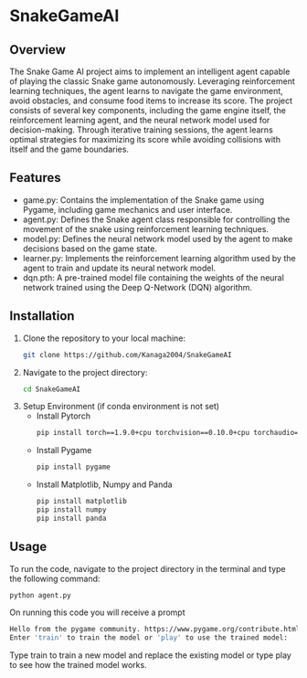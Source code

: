 # SnakeGameAI

## Overview

The Snake Game AI project aims to implement an intelligent agent capable of playing the classic Snake game autonomously. Leveraging reinforcement learning techniques, the agent learns to navigate the game environment, avoid obstacles, and consume food items to increase its score. The project consists of several key components, including the game engine itself, the reinforcement learning agent, and the neural network model used for decision-making. Through iterative training sessions, the agent learns optimal strategies for maximizing its score while avoiding collisions with itself and the game boundaries.

## Features
- game.py: Contains the implementation of the Snake game using Pygame, including game mechanics and user interface.
- agent.py: Defines the Snake agent class responsible for controlling the movement of the snake using reinforcement learning techniques.
- model.py: Defines the neural network model used by the agent to make decisions based on the game state.
- learner.py: Implements the reinforcement learning algorithm used by the agent to train and update its neural network model.
- dqn.pth: A pre-trained model file containing the weights of the neural network trained using the Deep Q-Network (DQN) algorithm.

## Installation
1. Clone the repository to your local machine:
   ```bash
   git clone https://github.com/Kanaga2004/SnakeGameAI

2. Navigate to the project directory:
   ```bash
   cd SnakeGameAI
   
3. Setup Environment (if conda environment is not set)
   - Install Pytorch
     ```bash
     pip install torch==1.9.0+cpu torchvision==0.10.0+cpu torchaudio==0.9.0 -f https://download.pytorch.org/whl/torch_stable.html

   - Install Pygame
     ```bash
     pip install pygame

   - Install Matplotlib, Numpy and Panda
     ```bash
     pip install matplotlib
     pip install numpy
     pip install panda

## Usage

To run the code, navigate to the project directory in the terminal and type the following command:
```bash
python agent.py
```

On running this code you will receive a prompt
```bash
Hello from the pygame community. https://www.pygame.org/contribute.html
Enter 'train' to train the model or 'play' to use the trained model:
```
Type train to train a new model and replace the existing model or type play to see how the trained model works.




 

